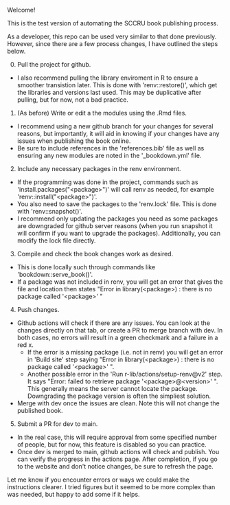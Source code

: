 Welcome! 

This is the test version of automating the SCCRU book publishing process.

As a developer, this repo can be used very similar to that done previously. However, since there are a few process changes, I have outlined the steps below.

0. Pull the project for github.
- I also recommend pulling the library enviroment in R to ensure a smoother transistion later. This is done with 'renv::restore()', which get the libraries and versions last used. This may be duplicative after pulling, but for now, not a bad practice. 
1. (As before) Write or edit a the modules using the .Rmd files. 
- I recommend using a new github branch for your changes for several reasons, but importantly, it will aid in knowing if your changes have any issues when publishing the book online.
- Be sure to include references in the 'references.bib' file as well as ensuring any new modules are noted in the '_bookdown.yml' file.
2. Include any necessary packages in the renv environment. 
- If the programming was done in the project, commands such as 'install.packages("\<package\>")' will call renv as needed, for example 'renv::install("\<package\>")'. 
- You also need to save the packages to the 'renv.lock' file. This is done with 'renv::snapshot()'. 
- I recommend only updating the packages you need as some packages are downgraded for github server reasons (when you run snapshot it will confirm if you want to upgrade the packages). Additionally, you can modify the lock file directly.
3. Compile and check the book changes work as desired.
- This is done locally such through commands like 'bookdown::serve_book()'.
- If a package was not included in renv, you will get an error that gives the file and location then states "Error in library(\<package\>) : there is no package called '\<package\>' "
4. Push changes.
- Github actions will check if there are any issues. You can look at the changes directly on that tab, or create a PR to merge branch with dev. In both cases, no errors will result in a green checkmark and a failure in a red x. 
  - If the error is a missing package (i.e. not in renv) you will get an error in 'Build site' step saying "Error in library(\<package\>) : there is no package called '\<package\>' ". 
  - Another possible error in the 'Run r-lib/actions/setup-renv@v2' step. It says "Error: failed to retrieve package '\<package\>@\<version\>' ". This generally means the server cannot locate the package. Downgrading the package version is often the simpliest solution.
- Merge with dev once the issues are clean. Note this will not change the published book.
5. Submit a PR for dev to main. 
- In the real case, this will require approval from some specified number of people, but for now, this feature is disabled so you can practice.
- Once dev is merged to main, github actions will check and publish. You can verify the progress in the actions page. After completion, if you go to the website and don't notice changes, be sure to refresh the page.

Let me know if you encounter errors or ways we could make the instructions clearer. I tried figures but it seemed to be more complex than was needed, but happy to add some if it helps.